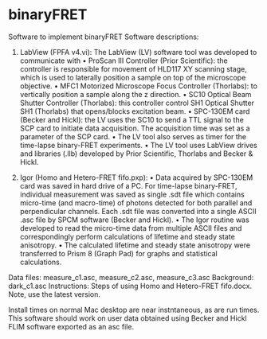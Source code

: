 # binaryFRET
Software to implement binaryFRET
Software descriptions:
1.	LabView (FPFA v4.vi): The LabView (LV) software tool was developed to communicate with
•	ProScan III Controller (Prior Scientific): the controller is responsible for movement of HLD117 XY scanning stage, which is used to laterally position a sample on top of the microscope objective.
•	MFC1 Motorized Microscope Focus Controller (Thorlabs): to vertically position a sample along the z direction.
•	SC10 Optical Beam Shutter Controller (Thorlabs): this controller control SH1 Optical Shutter SH1 (Thorlabs) that opens/blocks excitation beam.
•	SPC-130EM card (Becker and Hickl): the LV uses the SC10 to send a TTL signal to the SCP card to initiate data acquisition. The acquisition time was set as a parameter of the SCP card.
•	The LV tool also serves as timer for the time-lapse binary-FRET experiments.
•	The LV tool uses LabView drives and libraries (.llb) developed by Prior Scientific, Thorlabs and Becker & Hickl. 

2.	Igor (Homo and Hetero-FRET fifo.pxp):
•	Data acquired by SPC-130EM card was saved in hard drive of a PC. For time-lapse binary-FRET, individual measurement was saved as single .sdt file which contains micro-time (and macro-time) of photons detected for both parallel and perpendicular channels. Each .sdt file was converted into a single ASCII .asc file by SPCM software (Becker and Hickl). 
•	The Igor routine was developed to read the micro-time data from multiple ASCII files and correspondingly perform calculations of lifetime and steady state anisotropy.
•	The calculated lifetime and steady state anisotropy were transferred to Prism 8 (Graph Pad) for graphs and statistical calculations.

Data files: measure_c1.asc, measure_c2.asc, measure_c3.asc
Background: dark_c1.asc
Instructions: Steps of using Homo and Hetero-FRET fifo.docx. Note, use the latest version.

Install times on normal Mac desktop are near instntaneous, as are run times.
This software should work on user data obtained using Becker and Hickl FLIM software exported as an asc file.
